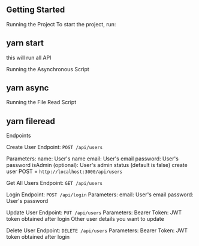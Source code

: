 ## Getting Started

Running the Project
To start the project, run:

## yarn start
this will run all API

Running the Asynchronous Script

## yarn async

Running the File Read Script

## yarn fileread


Endpoints

Create User
Endpoint: `POST /api/users`

Parameters:
name: User's name
email: User's email
password: User's password
isAdmin (optional): User's admin status (default is false)
create user POST = `http://localhost:3000/api/users`

Get All Users
Endpoint: `GET /api/users`

Login
Endpoint: `POST /api/login`
Parameters:
email: User's email
password: User's password

Update User
Endpoint: `PUT /api/users`
Parameters:
Bearer Token: JWT token obtained after login
Other user details you want to update

Delete User
Endpoint: `DELETE /api/users`
Parameters:
Bearer Token: JWT token obtained after login
